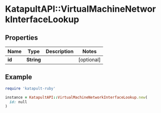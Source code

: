 # KatapultAPI::VirtualMachineNetworkInterfaceLookup

## Properties

| Name | Type | Description | Notes |
| ---- | ---- | ----------- | ----- |
| **id** | **String** |  | [optional] |

## Example

```ruby
require 'katapult-ruby'

instance = KatapultAPI::VirtualMachineNetworkInterfaceLookup.new(
  id: null
)
```

